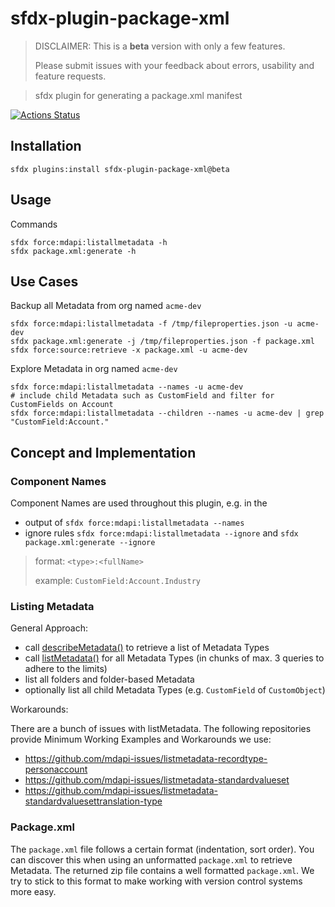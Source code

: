 # sfdx-plugin-package-xml

> DISCLAIMER: This is a **beta** version with only a few features.
>
> Please submit issues with your feedback about errors, usability and feature requests.

> sfdx plugin for generating a package.xml manifest

[![Actions Status](https://github.com/amtrack/sfdx-plugin-package-xml/workflows/Test%20and%20Release/badge.svg)](https://github.com/amtrack/sfdx-plugin-package-xml/actions)

## Installation

```console
sfdx plugins:install sfdx-plugin-package-xml@beta
```

## Usage

Commands

```console
sfdx force:mdapi:listallmetadata -h
sfdx package.xml:generate -h
```

## Use Cases

Backup all Metadata from org named `acme-dev`

```console
sfdx force:mdapi:listallmetadata -f /tmp/fileproperties.json -u acme-dev
sfdx package.xml:generate -j /tmp/fileproperties.json -f package.xml
sfdx force:source:retrieve -x package.xml -u acme-dev
```

Explore Metadata in org named `acme-dev`

```console
sfdx force:mdapi:listallmetadata --names -u acme-dev
# include child Metadata such as CustomField and filter for CustomFields on Account
sfdx force:mdapi:listallmetadata --children --names -u acme-dev | grep "CustomField:Account."
```

## Concept and Implementation

### Component Names

Component Names are used throughout this plugin, e.g. in the

- output of `sfdx force:mdapi:listallmetadata --names`
- ignore rules `sfdx force:mdapi:listallmetadata --ignore` and `sfdx package.xml:generate --ignore`

> format: `<type>:<fullName>`
>
> example: `CustomField:Account.Industry`

### Listing Metadata

General Approach:

- call [describeMetadata()](https://developer.salesforce.com/docs/atlas.en-us.api_meta.meta/api_meta/meta_describe.htm) to retrieve a list of Metadata Types
- call [listMetadata()](https://developer.salesforce.com/docs/atlas.en-us.api_meta.meta/api_meta/meta_listmetadata.htm) for all Metadata Types (in chunks of max. 3 queries to adhere to the limits)
- list all folders and folder-based Metadata
- optionally list all child Metadata Types (e.g. `CustomField` of `CustomObject`)

Workarounds:

There are a bunch of issues with listMetadata. The following repositories provide Minimum Working Examples and Workarounds we use:

- https://github.com/mdapi-issues/listmetadata-recordtype-personaccount
- https://github.com/mdapi-issues/listmetadata-standardvalueset
- https://github.com/mdapi-issues/listmetadata-standardvaluesettranslation-type

### Package.xml

The `package.xml` file follows a certain format (indentation, sort order).
You can discover this when using an unformatted `package.xml` to retrieve Metadata.
The returned zip file contains a well formatted `package.xml`.
We try to stick to this format to make working with version control systems more easy.
